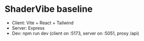 # ShaderVibe baseline
- Client: Vite + React + Tailwind
- Server: Express
- Dev: npm run dev (client on :5173, server on :5051, proxy /api)
